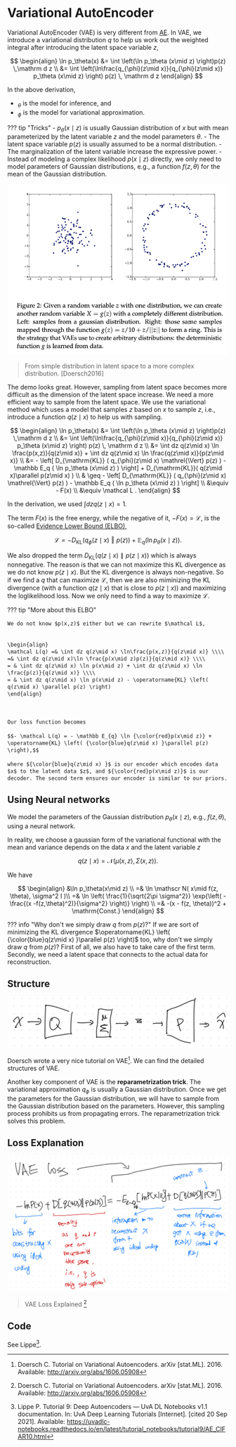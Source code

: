 # Variational AutoEncoder

Variational AutoEncoder (VAE) is very different from [AE](ae.md). In VAE, we introduce a variational distribution $q$ to help us work out the weighted integral after introducing the latent space variable $z$,

$$
\begin{align}
\ln p_\theta(x) &= \int \left(\ln p_\theta (x\mid z) \right)p(z) \,\mathrm d z \\
&=  \int \left(\ln\frac{q_{\phi}(z\mid x)}{q_{\phi}(z\mid x)} p_\theta (x\mid z) \right) p(z) \, \mathrm d z
\end{align}
$$


In the above derivation,

- ${}_\theta$ is the model for inference, and
- ${}_\phi$ is the model for variational approximation.


??? tip "Tricks"
    - $p_\theta(x\mid z)$ is usually Gaussian distribution of $x$ but with mean parameterized by the latent variable $z$ and the model parameters $\theta$.
    - The latent space variable $p(z)$ is usually assumed to be a normal distribution.
    - The marginalization of the latent variable increase the expressive power.
    - Instead of modeling a complex likelihood $p(x\mid z)$ directly, we only need to model parameters of Gaussian distributions, e.g., a function $f(z, \theta)$ for the mean of the Gaussian distribution.


![](assets/vae/1606.05908-fig2-gaussian-latent.png)
> From simple distribution in latent space to a more complex distribution. [Doersch2016]

The demo looks great. However, sampling from latent space becomes more difficult as the dimension of the latent space increase. We need a more efficient way to sample from the latent space. We use the variational method which uses a model that samples $z$ based on $x$ to sample $z$, i.e., introduce a function $q(z\mid x)$ to help us with sampling.


$$
\begin{align}
\ln p_\theta(x) &= \int \left(\ln p_\theta (x\mid z) \right)p(z) \,\mathrm d z \\
&=  \int \left(\ln\frac{q_{\phi}(z\mid x)}{q_{\phi}(z\mid x)} p_\theta (x\mid z) \right) p(z) \, \mathrm d z \\
&= \int dz q(z\mid x) \ln \frac{p(x,z)}{q(z\mid x)} + \int dz q(z\mid x) \ln \frac{q(z\mid x)}{p(z\mid x)}  \\
&= - \left[ D_{\mathrm{KL}} ( q_{\phi}(z\mid x) \mathrel{\Vert} p(z)  )  -  \mathbb E_q ( \ln p_\theta (x\mid z) ) \right] + D_{\mathrm{KL}}( q(z\mid x)\parallel p(z\mid x) ) \\
& \geq - \left[ D_{\mathrm{KL}} ( q_{\phi}(z\mid x) \mathrel{\Vert} p(z)  )  -  \mathbb E_q ( \ln p_\theta (x\mid z) ) \right] \\
&\equiv - F(x) \\
&\equiv \mathcal L .
\end{align}
$$

In the derivation, we used $\int dz q(z\mid x) = 1$.

The term $F(x)$ is the free energy, while the negative of it, $-F(x)=\mathcal L$, is the so-called [Evidence Lower Bound (ELBO)](../appendices/elbo.md),

$$
\mathcal L = - D_{\mathrm{KL}} ( q_{\phi}(z\mid x) \mathrel{\Vert} p(z)  )  +  \mathbb E_q ( \ln p_\theta (x\mid z) ).
$$


We also dropped the term $D_{\mathrm{KL}}( q(z\mid x)\parallel p(z\mid x) )$ which is always nonnegative. The reason is that we can not maximize this KL divergence as we do not know $p(z\mid x)$. But the KL divergence is always non-negative. So if we find a $q$ that can maximize $\mathcal L$, then we are also miminizing the KL divergence (with a function $q(z\mid x)$ that is close to $p(z\mid x)$) and maximizing the loglikelihood loss. Now we only need to find a way to maximize $\mathcal L$.


??? tip "More about this ELBO"

    We do not know $p(x,z)$ either but we can rewrite $\mathcal L$,


    \begin{align}
    \mathcal L(q) =& \int dz q(z\mid x) \ln\frac{p(x,z)}{q(z\mid x)} \\\\
    =& \int dz q(z\mid x)\ln \frac{p(x\mid z)p(z)}{q(z\mid x)} \\\\
    = & \int dz q(z\mid x) \ln p(x\mid z) + \int dz q(z\mid x) \ln \frac{p(z)}{q(z\mid x)} \\\\
    = & \int dz q(z\mid x) \ln p(x\mid z) - \operatorname{KL} \left( q(z\mid x) \parallel p(z) \right)
    \end{align}



    Our loss function becomes

    $$- \mathcal L(q) = - \mathbb E_{q} \ln {\color{red}p(x\mid z)} + \operatorname{KL} \left( {\color{blue}q(z\mid x) }\parallel p(z) \right),$$

    where ${\color{blue}q(z\mid x) }$ is our encoder which encodes data $x$ to the latent data $z$, and ${\color{red}p(x\mid z)}$ is our decoder. The second term ensures our encoder is similar to our priors.




## Using Neural networks


We model the parameters of the Gaussian distribution $p_\theta(x\mid z)$, e.g., $f(z, \theta)$, using a neural network.


In reality, we choose a gaussian form of the variational functional with the mean and variance depends on the data $x$ and the latent variable $z$

$$
q(z\mid x) = \mathcal N ( \mu(x,z), \Sigma (x,z) ).
$$

We have

$$
\begin{align}
&\ln p_\theta(x\mid z) \\
=& \ln \mathscr N( x\mid f(z, \theta), \sigma^2 I )\\
=& \ln \left( \frac{1}{\sqrt{2\pi \sigma^2}} \exp{\left( -\frac{(x -f(z,\theta)^2)}{\sigma^2} \right)} \right) \\
=& -(x - f(z, \theta))^2 + \mathrm{Const.}
\end{align}
$$


??? info "Why don't we simply draw  $q$  from  $p(z)$?"
    If we are sort of minimizing the KL divergence $\operatorname{KL} \left( {\color{blue}q(z\mid x) }\parallel p(z) \right)$ too, why don't we simply draw $q$ from $p(z)$? First of all, we also have to take care of the first term. Secondly, we need a latent space that connects to the actual data for reconstruction.




## Structure

![](assets/vae/simple-vae.png)

Doersch wrote a very nice tutorial on VAE[^Doersch2016]. We can find the detailed structures of VAE.

Another key component of VAE is the **reparametrization trick**. The variational approximation $q_\phi$ is usually a Gaussian distribution. Once we get the parameters for the Gaussian distribution, we will have to sample from the Gaussian distribution based on the parameters. However, this sampling process prohibits us from propagating errors. The reparametrization trick solves this problem.


## Loss Explanation

![](assets/vae/vae-loss-explained.png)
> VAE Loss Explained [^Doersch2016]


## Code

See Lippe[^Lippe].


[^Doersch2016]: Doersch C. Tutorial on Variational Autoencoders. arXiv [stat.ML]. 2016. Available: http://arxiv.org/abs/1606.05908

[^Lippe]: Lippe P. Tutorial 9: Deep Autoencoders — UvA DL Notebooks v1.1 documentation. In: UvA Deep Learning Tutorials [Internet]. [cited 20 Sep 2021]. Available: https://uvadlc-notebooks.readthedocs.io/en/latest/tutorial_notebooks/tutorial9/AE_CIFAR10.html

